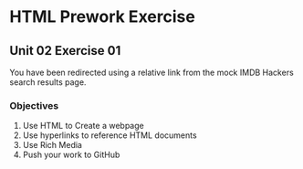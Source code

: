 # HTML Prework Exercise
Unit 02 Exercise 01
-----

You have been redirected using a relative link from the mock IMDB Hackers search results page.

### Objectives
1. Use HTML to Create a webpage
2. Use hyperlinks to reference HTML documents
3. Use Rich Media
4. Push your work to GitHub
